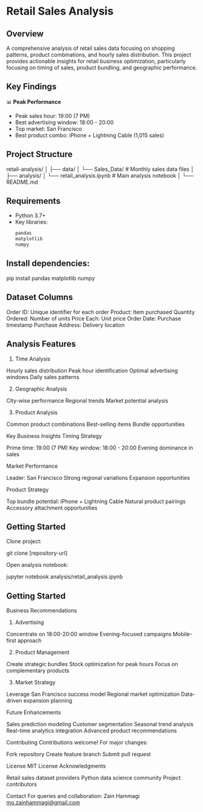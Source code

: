 # Retail Sales Analysis

## Overview
A comprehensive analysis of retail sales data focusing on shopping patterns, product combinations, and hourly sales distribution. This project provides actionable insights for retail business optimization, particularly focusing on timing of sales, product bundling, and geographic performance.

## Key Findings
📊 **Peak Performance**
- Peak sales hour: 19:00 (7 PM)
- Best advertising window: 18:00 - 20:00
- Top market: San Francisco
- Best product combo: iPhone + Lightning Cable (1,015 sales)

## Project Structure
retail-analysis/
│
├── data/
│   └── Sales_Data/        # Monthly sales data files
│
├── analysis/
│   └── retail_analysis.ipynb   # Main analysis notebook
│
└── README.md

## Requirements
- Python 3.7+
- Key libraries:
  ```python
  pandas
  matplotlib
  numpy
## Install dependencies:
  pip install pandas matplotlib numpy

## Dataset Columns

Order ID: Unique identifier for each order
Product: Item purchased
Quantity Ordered: Number of units
Price Each: Unit price
Order Date: Purchase timestamp
Purchase Address: Delivery location

## Analysis Features
1. Time Analysis

Hourly sales distribution
Peak hour identification
Optimal advertising windows
Daily sales patterns

2. Geographic Analysis

City-wise performance
Regional trends
Market potential analysis

3. Product Analysis

Common product combinations
Best-selling items
Bundle opportunities

Key Business Insights
Timing Strategy

Prime time: 19:00 (7 PM)
Key window: 18:00 - 20:00
Evening dominance in sales

Market Performance

Leader: San Francisco
Strong regional variations
Expansion opportunities

Product Strategy

Top bundle potential: iPhone + Lightning Cable
Natural product pairings
Accessory attachment opportunities


## Getting Started

Clone project:

git clone [repository-url]

Open analysis notebook:

jupyter notebook analysis/retail_analysis.ipynb

## Getting Started

Business Recommendations
1. Advertising

Concentrate on 18:00-20:00 window
Evening-focused campaigns
Mobile-first approach

2. Product Management

Create strategic bundles
Stock optimization for peak hours
Focus on complementary products

3. Market Strategy

Leverage San Francisco success model
Regional market optimization
Data-driven expansion planning

Future Enhancements

Sales prediction modeling
Customer segmentation
Seasonal trend analysis
Real-time analytics integration
Advanced product recommendations

Contributing
Contributions welcome! For major changes:

Fork repository
Create feature branch
Submit pull request

License
MIT License
Acknowledgments

Retail sales dataset providers
Python data science community
Project contributors

Contact
For queries and collaboration:
Zain Hammagi
mo.zainhammagi@gmail.com